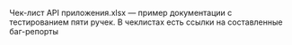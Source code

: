 Чек-лист API приложения.xlsx — пример документации с тестированием пяти ручек. В чеклистах есть ссылки на составленные баг-репорты
